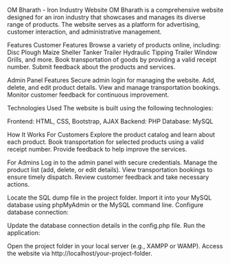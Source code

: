 OM Bharath - Iron Industry Website
OM Bharath is a comprehensive website designed for an iron industry that showcases and manages its diverse range of products. The website serves as a platform for advertising, customer interaction, and administrative management.

Features
Customer Features
Browse a variety of products online, including:
Disc Plough
Maize Sheller
Tanker Trailer
Hydraulic Tipping Trailer
Window Grills, and more.
Book transportation of goods by providing a valid receipt number.
Submit feedback about the products and services.

Admin Panel Features
Secure admin login for managing the website.
Add, delete, and edit product details.
View and manage transportation bookings.
Monitor customer feedback for continuous improvement.

Technologies Used
The website is built using the following technologies:

Frontend: HTML, CSS, Bootstrap, AJAX
Backend: PHP
Database: MySQL

How It Works
For Customers
Explore the product catalog and learn about each product.
Book transportation for selected products using a valid receipt number.
Provide feedback to help improve the services.

For Admins
Log in to the admin panel with secure credentials.
Manage the product list (add, delete, or edit details).
View transportation bookings to ensure timely dispatch.
Review customer feedback and take necessary actions.


Locate the SQL dump file in the project folder.
Import it into your MySQL database using phpMyAdmin or the MySQL command line.
Configure database connection:

Update the database connection details in the config.php file.
Run the application:

Open the project folder in your local server (e.g., XAMPP or WAMP).
Access the website via http://localhost/your-project-folder.


